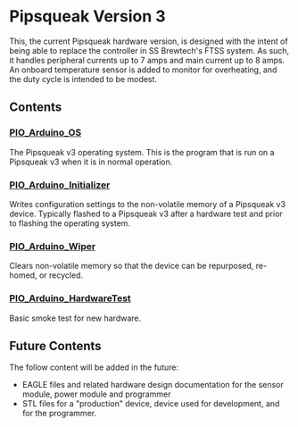 # Pipsqueak Version 3

This, the current Pipsqueak hardware version, is designed with the intent of being
able to replace the controller in SS Brewtech's FTSS system. As such, it handles
peripheral currents up to 7 amps and main current up to 8 amps. An onboard
temperature sensor is added to monitor for overheating, and the duty cycle is
intended to be modest.

## Contents

### [PIO_Arduino_OS](./PIO_Arduino_OS/README.md)

The Pipsqueak v3 operating system. This is the program that is run on a Pipsqueak v3
when it is in normal operation.

### [PIO_Arduino_Initializer](./PIO_Arduino_Initializer/README.md)

Writes configuration settings to the non-volatile memory of a Pipsqueak v3 device.
Typically flashed to a Pipsqueak v3 after a hardware test and prior to flashing
the operating system.

### [PIO_Arduino_Wiper](./PIO_Arduino_Wiper/README.md)

Clears non-volatile memory so that the device can be repurposed, re-homed, or
recycled.

### [PIO_Arduino_HardwareTest](./PIO_Arduino_HardwareTest/README.md)

Basic smoke test for new hardware.

## Future Contents

The follow content will be added in the future:
* EAGLE files and related hardware design documentation for the sensor module,
power module and programmer
* STL files for a "production" device, device used for development, and for the
programmer.
 
